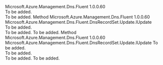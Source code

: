<Type Name="IWithETagCheck" FullName="Microsoft.Azure.Management.Dns.Fluent.DnsRecordSet.Update.IWithETagCheck">
  <TypeSignature Language="C#" Value="public interface IWithETagCheck" />
  <TypeSignature Language="ILAsm" Value=".class public interface auto ansi abstract IWithETagCheck" />
  <TypeSignature Language="DocId" Value="T:Microsoft.Azure.Management.Dns.Fluent.DnsRecordSet.Update.IWithETagCheck" />
  <TypeSignature Language="VB.NET" Value="Public Interface IWithETagCheck" />
  <TypeSignature Language="F#" Value="type IWithETagCheck = interface" />
  <AssemblyInfo>
    <AssemblyName>Microsoft.Azure.Management.Dns.Fluent</AssemblyName>
    <AssemblyVersion>1.0.0.60</AssemblyVersion>
  </AssemblyInfo>
  <Interfaces />
  <Docs>
    <summary>To be added.</summary>
    <remarks>To be added.</remarks>
  </Docs>
  <Members>
    <Member MemberName="WithETagCheck">
      <MemberSignature Language="C#" Value="public Microsoft.Azure.Management.Dns.Fluent.DnsRecordSet.Update.IUpdate WithETagCheck ();" />
      <MemberSignature Language="ILAsm" Value=".method public hidebysig newslot virtual instance class Microsoft.Azure.Management.Dns.Fluent.DnsRecordSet.Update.IUpdate WithETagCheck() cil managed" />
      <MemberSignature Language="DocId" Value="M:Microsoft.Azure.Management.Dns.Fluent.DnsRecordSet.Update.IWithETagCheck.WithETagCheck" />
      <MemberSignature Language="VB.NET" Value="Public Function WithETagCheck () As IUpdate" />
      <MemberSignature Language="F#" Value="abstract member WithETagCheck : unit -&gt; Microsoft.Azure.Management.Dns.Fluent.DnsRecordSet.Update.IUpdate" Usage="iWithETagCheck.WithETagCheck " />
      <MemberType>Method</MemberType>
      <AssemblyInfo>
        <AssemblyName>Microsoft.Azure.Management.Dns.Fluent</AssemblyName>
        <AssemblyVersion>1.0.0.60</AssemblyVersion>
      </AssemblyInfo>
      <ReturnValue>
        <ReturnType>Microsoft.Azure.Management.Dns.Fluent.DnsRecordSet.Update.IUpdate</ReturnType>
      </ReturnValue>
      <Parameters />
      <Docs>
        <summary>To be added.</summary>
        <returns>To be added.</returns>
        <remarks>To be added.</remarks>
      </Docs>
    </Member>
    <Member MemberName="WithETagCheck">
      <MemberSignature Language="C#" Value="public Microsoft.Azure.Management.Dns.Fluent.DnsRecordSet.Update.IUpdate WithETagCheck (string eTagValue);" />
      <MemberSignature Language="ILAsm" Value=".method public hidebysig newslot virtual instance class Microsoft.Azure.Management.Dns.Fluent.DnsRecordSet.Update.IUpdate WithETagCheck(string eTagValue) cil managed" />
      <MemberSignature Language="DocId" Value="M:Microsoft.Azure.Management.Dns.Fluent.DnsRecordSet.Update.IWithETagCheck.WithETagCheck(System.String)" />
      <MemberSignature Language="VB.NET" Value="Public Function WithETagCheck (eTagValue As String) As IUpdate" />
      <MemberSignature Language="F#" Value="abstract member WithETagCheck : string -&gt; Microsoft.Azure.Management.Dns.Fluent.DnsRecordSet.Update.IUpdate" Usage="iWithETagCheck.WithETagCheck eTagValue" />
      <MemberType>Method</MemberType>
      <AssemblyInfo>
        <AssemblyName>Microsoft.Azure.Management.Dns.Fluent</AssemblyName>
        <AssemblyVersion>1.0.0.60</AssemblyVersion>
      </AssemblyInfo>
      <ReturnValue>
        <ReturnType>Microsoft.Azure.Management.Dns.Fluent.DnsRecordSet.Update.IUpdate</ReturnType>
      </ReturnValue>
      <Parameters>
        <Parameter Name="eTagValue" Type="System.String" />
      </Parameters>
      <Docs>
        <param name="eTagValue">To be added.</param>
        <summary>To be added.</summary>
        <returns>To be added.</returns>
        <remarks>To be added.</remarks>
      </Docs>
    </Member>
  </Members>
</Type>
